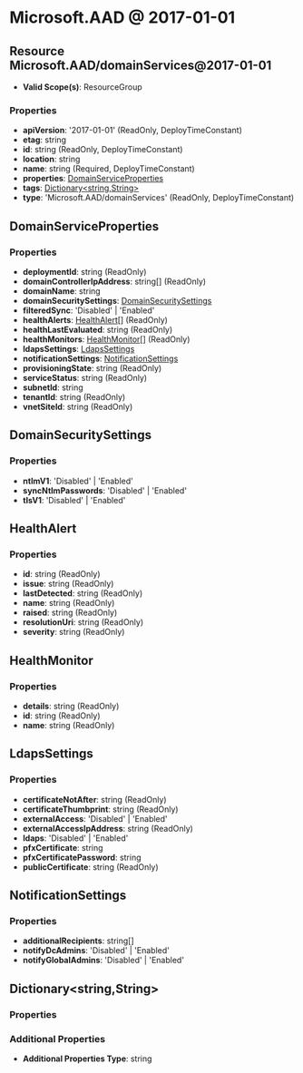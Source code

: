 # Microsoft.AAD @ 2017-01-01

## Resource Microsoft.AAD/domainServices@2017-01-01
* **Valid Scope(s)**: ResourceGroup
### Properties
* **apiVersion**: '2017-01-01' (ReadOnly, DeployTimeConstant)
* **etag**: string
* **id**: string (ReadOnly, DeployTimeConstant)
* **location**: string
* **name**: string (Required, DeployTimeConstant)
* **properties**: [DomainServiceProperties](#domainserviceproperties)
* **tags**: [Dictionary<string,String>](#dictionarystringstring)
* **type**: 'Microsoft.AAD/domainServices' (ReadOnly, DeployTimeConstant)

## DomainServiceProperties
### Properties
* **deploymentId**: string (ReadOnly)
* **domainControllerIpAddress**: string[] (ReadOnly)
* **domainName**: string
* **domainSecuritySettings**: [DomainSecuritySettings](#domainsecuritysettings)
* **filteredSync**: 'Disabled' | 'Enabled'
* **healthAlerts**: [HealthAlert](#healthalert)[] (ReadOnly)
* **healthLastEvaluated**: string (ReadOnly)
* **healthMonitors**: [HealthMonitor](#healthmonitor)[] (ReadOnly)
* **ldapsSettings**: [LdapsSettings](#ldapssettings)
* **notificationSettings**: [NotificationSettings](#notificationsettings)
* **provisioningState**: string (ReadOnly)
* **serviceStatus**: string (ReadOnly)
* **subnetId**: string
* **tenantId**: string (ReadOnly)
* **vnetSiteId**: string (ReadOnly)

## DomainSecuritySettings
### Properties
* **ntlmV1**: 'Disabled' | 'Enabled'
* **syncNtlmPasswords**: 'Disabled' | 'Enabled'
* **tlsV1**: 'Disabled' | 'Enabled'

## HealthAlert
### Properties
* **id**: string (ReadOnly)
* **issue**: string (ReadOnly)
* **lastDetected**: string (ReadOnly)
* **name**: string (ReadOnly)
* **raised**: string (ReadOnly)
* **resolutionUri**: string (ReadOnly)
* **severity**: string (ReadOnly)

## HealthMonitor
### Properties
* **details**: string (ReadOnly)
* **id**: string (ReadOnly)
* **name**: string (ReadOnly)

## LdapsSettings
### Properties
* **certificateNotAfter**: string (ReadOnly)
* **certificateThumbprint**: string (ReadOnly)
* **externalAccess**: 'Disabled' | 'Enabled'
* **externalAccessIpAddress**: string (ReadOnly)
* **ldaps**: 'Disabled' | 'Enabled'
* **pfxCertificate**: string
* **pfxCertificatePassword**: string
* **publicCertificate**: string (ReadOnly)

## NotificationSettings
### Properties
* **additionalRecipients**: string[]
* **notifyDcAdmins**: 'Disabled' | 'Enabled'
* **notifyGlobalAdmins**: 'Disabled' | 'Enabled'

## Dictionary<string,String>
### Properties
### Additional Properties
* **Additional Properties Type**: string

